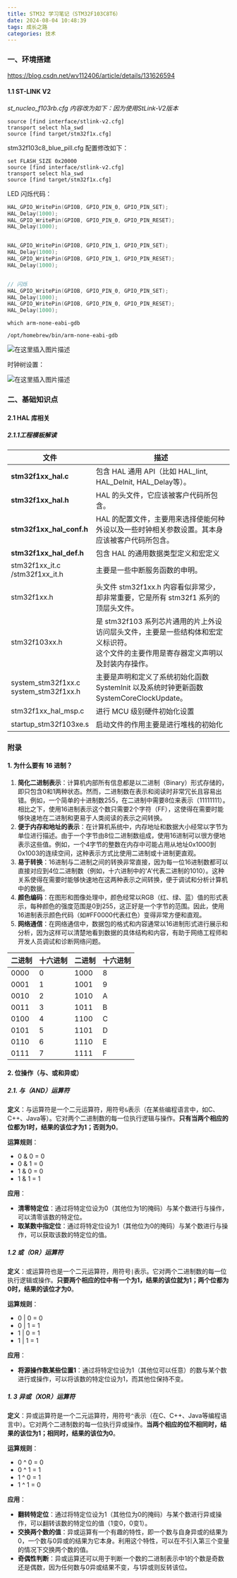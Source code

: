 ```yaml
---
title: STM32 学习笔记（STM32F103C8T6）
date: 2024-08-04 10:48:39
tags: 成长之路
categories: 技术
---
```




### 一、环境搭建

https://blog.csdn.net/wv112406/article/details/131626594



<!--more-->



#### 1.1 ST-LINK V2

*st_nucleo_f103rb.cfg 内容改为如下：因为使用StLink-V2版本*

```
source [find interface/stlink-v2.cfg]
transport select hla_swd
source [find target/stm32f1x.cfg]
```



stm32f103c8_blue_pill.cfg 配置修改如下：

```
set FLASH_SIZE 0x20000
source [find interface/stlink-v2.cfg]
transport select hla_swd
source [find target/stm32f1x.cfg]
```



LED 闪烁代码：

```c
HAL_GPIO_WritePin(GPIOB, GPIO_PIN_0, GPIO_PIN_SET);
HAL_Delay(1000);
HAL_GPIO_WritePin(GPIOB, GPIO_PIN_0, GPIO_PIN_RESET);
HAL_Delay(1000);


HAL_GPIO_WritePin(GPIOB, GPIO_PIN_1, GPIO_PIN_SET);
HAL_Delay(1000);
HAL_GPIO_WritePin(GPIOB, GPIO_PIN_1, GPIO_PIN_RESET);
HAL_Delay(1000);


// 闪烁
HAL_GPIO_WritePin(GPIOB, GPIO_PIN_0, GPIO_PIN_SET);
HAL_Delay(1000);
HAL_GPIO_WritePin(GPIOB, GPIO_PIN_0, GPIO_PIN_RESET);
HAL_Delay(1000);
```





```
which arm-none-eabi-gdb

/opt/homebrew/bin/arm-none-eabi-gdb
```



![在这里插入图片描述](http://img.boomclap.cn/uPic/202407/1722354537041naXXqg.jpeg)



时钟树设置：


![在这里插入图片描述](http://img.boomclap.cn/uPic/202407/1721844659745tDIGxx.jpeg)





### 二、基础知识点

#### 2.1 HAL 库相关

##### 2.1.1工程模板解读

| 文件                                       | 描述                                                         |
| ------------------------------------------ | ------------------------------------------------------------ |
| **stm32f1xx_hal.c**                        | 包含 HAL 通用 API（比如 HAL_Iint, HAL_DeInit, HAL_Delay等）。 |
| **stm32f1xx_hal.h**                        | HAL 的头文件，它应该被客户代码所包含。                       |
| **stm32f1xx_hal_conf.h**                   | HAL 的配置文件，主要用来选择使能何种外设以及一些时钟相关参数设置。其本身应该被客户代码所包含。 |
| **stm32f1xx_hal_def.h**                    | 包含 HAL 的通用数据类型定义和宏定义                          |
| stm32f1xx_it.c<br />/stm32f1xx_it.h        | 主要是一些中断服务函数的申明。                               |
| stm32f1xx.h                                | 头文件 stm32f1xx.h 内容看似非常少，却非常重要，它是所有 stm32f1 系列的顶层头文件。 |
| stm32f103xx.h                              | 是 stm32f103 系列芯片通用的片上外设访问层头文件，主要是一些结构体和宏定义标识符。<br />这个文件的主要作用是寄存器定义声明以及封装内存操作。 |
| system_stm32f1xx.c<br />system_stm32f1xx.h | 主要是声明和定义了系统初始化函数 SystemInit 以及系统时钟更新函数 SystemCoreClockUpdate。 |
| stm32f1xx_hal_msp.c                        | 进行 MCU 级别硬件初始化设置                                  |
| startup_stm32f103xe.s                      | 启动文件的作用主要是进行堆栈的初始化                         |









### 附录

#### 1. 为什么要有 16 进制？

1. **简化二进制表示**：计算机内部所有信息都是以二进制（Binary）形式存储的，即只包含0和1两种状态。然而，二进制数在表示和阅读时非常冗长且容易出错。例如，一个简单的十进制数255，在二进制中需要8位来表示（11111111）。相比之下，使用16进制表示这个数只需要2个字符（FF），这使得在需要时能够快速地在二进制和更易于人类阅读的表示之间转换。
2. **便于内存和地址的表示**：在计算机系统中，内存地址和数据大小经常以字节为单位进行描述。由于一个字节由8位二进制数组成，使用16进制可以很方便地表示这些值。例如，一个4字节的整数在内存中可能占用从地址0x1000到0x1003的连续空间，这种表示方式比使用二进制或十进制更直观。
3. **易于转换**：16进制与二进制之间的转换非常直接，因为每一位16进制数都可以直接对应到4位二进制数（例如，十六进制中的'A'代表二进制的1010）。这种关系使得在需要时能够快速地在这两种表示之间转换，便于调试和分析计算机中的数据。
4. **颜色编码**：在图形和图像处理中，颜色经常以RGB（红、绿、蓝）值的形式表示，每种颜色的强度范围是0到255，这正好是一个字节的范围。因此，使用16进制表示颜色代码（如#FF0000代表红色）变得非常方便和直观。
5. **网络通信**：在网络通信中，数据包的格式和内容通常以16进制形式进行展示和分析，因为这样可以清楚地看到数据的具体结构和内容，有助于网络工程师和开发人员调试和诊断网络问题。

| 二进制 | 十六进制 | 二进制 | 十六进制 |
| ------ | -------- | ------ | -------- |
| 0000   | 0        | 1000   | 8        |
| 0001   | 1        | 1001   | 9        |
| 0010   | 2        | 1010   | A        |
| 0011   | 3        | 1011   | B        |
| 0100   | 4        | 1100   | C        |
| 0101   | 5        | 1101   | D        |
| 0110   | 6        | 1110   | E        |
| 0111   | 7        | 1111   | F        |





#### 2. 位操作（与、或和异或）

##### 2.1. 与（AND）运算符

**定义**：与运算符是一个二元运算符，用符号`&`表示（在某些编程语言中，如C、C++、Java等）。它对两个二进制数的每一位执行逻辑与操作。**只有当两个相应的位都为1时，结果的该位才为1；否则为0**。

**运算规则**：

- 0 & 0 = 0
- 0 & 1 = 0
- 1 & 0 = 0
- 1 & 1 = 1

**应用**：

- **清零特定位**：通过将特定位设为0（其他位为1的掩码）与某个数进行与操作，可以清零该数的特定位。
- **取某数中指定位**：通过将特定位设为1（其他位为0的掩码）与某个数进行与操作，可以获取该数的特定位的值。



##### 1.2  或（OR）运算符

**定义**：或运算符也是一个二元运算符，用符号`|`表示。它对两个二进制数的每一位执行逻辑或操作。**只要两个相应的位中有一个为1，结果的该位就为1；两个位都为0时，结果的该位才为0**。

**运算规则**：

- 0 | 0 = 0
- 0 | 1 = 1
- 1 | 0 = 1
- 1 | 1 = 1

**应用**：

- **将源操作数某些位置1**：通过将特定位设为1（其他位可以任意）的数与某个数进行或操作，可以将该数的特定位设为1，而其他位保持不变。



##### 1. 3  异或（XOR）运算符

**定义**：异或运算符是一个二元运算符，用符号`^`表示（在C、C++、Java等编程语言中）。它对两个二进制数的每一位执行异或操作。**当两个相应的位不相同时，结果的该位为1；相同时，结果的该位为0**。

**运算规则**：

- 0 ^ 0 = 0
- 0 ^ 1 = 1
- 1 ^ 0 = 1
- 1 ^ 1 = 0

**应用**：

- **翻转特定位**：通过将特定位设为1（其他位为0的掩码）与某个数进行异或操作，可以翻转该数的特定位的值（1变0，0变1）。
- **交换两个数的值**：异或运算有一个有趣的特性，即一个数与自身异或的结果为0，一个数与0异或的结果为它本身。利用这个特性，可以在不引入第三个变量的情况下交换两个数的值。
- **奇偶性判断**：异或运算还可以用于判断一个数的二进制表示中1的个数是奇数还是偶数，因为任何数与0异或结果不变，与1异或则反转该位。

































